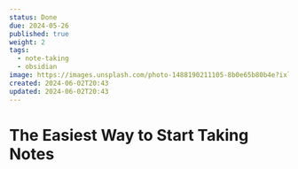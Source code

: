 ```yaml
---
status: Done
due: 2024-05-26
published: true
weight: 2
tags:
  - note-taking
  - obsidian
image: https://images.unsplash.com/photo-1488190211105-8b0e65b80b4e?ixlib=rb-4.0.3&ixid=MnwxMjA3fDB8MHxwaG90by1wYWdlfHx8fGVufDB8fHx8&auto=format&fit=crop&w=300&q=80
created: 2024-06-02T20:43
updated: 2024-06-02T20:43
---
```


# The Easiest Way to Start Taking Notes